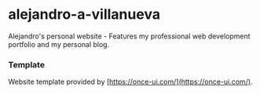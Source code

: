# alejandro-a-villanueva

Alejandro's personal website - Features my professional web development portfolio and my personal blog.

### Template

Website template provided by [https://once-ui.com/](https://once-ui.com/).

